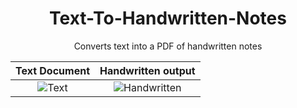 <h1 align="center"> Text-To-Handwritten-Notes</h1>
<p align="center">Converts text into a PDF of handwritten notes</p>

Text Document              |  Handwritten output
:-------------------------:|:-------------------------:
![Text]("text.png") | ![Handwritten]("https://github.com/YuvrajSingh-16/Text-To-Handwritten-Notes/blob/main/handwritten.png")

